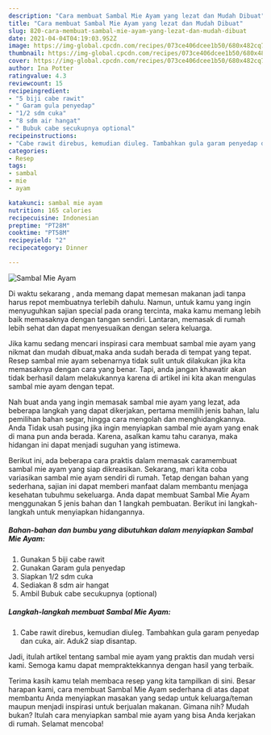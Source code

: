 ```yaml
---
description: "Cara membuat Sambal Mie Ayam yang lezat dan Mudah Dibuat"
title: "Cara membuat Sambal Mie Ayam yang lezat dan Mudah Dibuat"
slug: 820-cara-membuat-sambal-mie-ayam-yang-lezat-dan-mudah-dibuat
date: 2021-04-04T04:19:03.952Z
image: https://img-global.cpcdn.com/recipes/073ce406dcee1b50/680x482cq70/sambal-mie-ayam-foto-resep-utama.jpg
thumbnail: https://img-global.cpcdn.com/recipes/073ce406dcee1b50/680x482cq70/sambal-mie-ayam-foto-resep-utama.jpg
cover: https://img-global.cpcdn.com/recipes/073ce406dcee1b50/680x482cq70/sambal-mie-ayam-foto-resep-utama.jpg
author: Ina Potter
ratingvalue: 4.3
reviewcount: 15
recipeingredient:
- "5 biji cabe rawit"
- " Garam gula penyedap"
- "1/2 sdm cuka"
- "8 sdm air hangat"
- " Bubuk cabe secukupnya optional"
recipeinstructions:
- "Cabe rawit direbus, kemudian diuleg. Tambahkan gula garam penyedap dan cuka, air. Aduk2 siap disantap."
categories:
- Resep
tags:
- sambal
- mie
- ayam

katakunci: sambal mie ayam 
nutrition: 165 calories
recipecuisine: Indonesian
preptime: "PT28M"
cooktime: "PT58M"
recipeyield: "2"
recipecategory: Dinner

---
```



![Sambal Mie Ayam](https://img-global.cpcdn.com/recipes/073ce406dcee1b50/680x482cq70/sambal-mie-ayam-foto-resep-utama.jpg)

Di waktu  sekarang , anda memang dapat memesan makanan jadi tanpa harus repot membuatnya terlebih dahulu. Namun, untuk kamu yang ingin menyuguhkan sajian special pada orang tercinta, maka kamu memang lebih baik memasaknya dengan tangan sendiri. Lantaran, memasak di rumah lebih sehat dan dapat menyesuaikan dengan selera keluarga.

Jika kamu sedang mencari inspirasi cara membuat sambal mie ayam yang nikmat dan mudah dibuat,maka anda sudah berada di tempat yang tepat. Resep sambal mie ayam  sebenarnya tidak sulit untuk dilakukan jika kita memasaknya dengan cara yang benar. Tapi, anda jangan khawatir akan tidak berhasil dalam melakukannya 
karena di artikel ini kita akan mengulas sambal mie ayam dengan tepat.  



Nah buat anda yang ingin memasak sambal mie ayam yang lezat, ada beberapa langkah yang dapat dikerjakan, pertama memilih jenis bahan, lalu pemilihan bahan segar, hingga cara mengolah dan menghidangkannya. Anda Tidak usah pusing jika ingin menyiapkan sambal mie ayam yang enak di mana pun anda berada. Karena, asalkan kamu  tahu caranya, maka hidangan ini dapat menjadi suguhan yang istimewa.

Berikut ini, ada beberapa cara praktis  dalam memasak caramembuat sambal mie ayam yang siap dikreasikan. Sekarang, mari kita coba variasikan sambal mie ayam sendiri di rumah. Tetap dengan bahan yang sederhana, sajian ini dapat memberi manfaat dalam membantu menjaga kesehatan tubuhmu sekeluarga. Anda dapat membuat Sambal Mie Ayam menggunakan 5 jenis bahan dan 1 langkah pembuatan. Berikut ini langkah-langkah untuk menyiapkan hidangannya.

<!--inarticleads1-->

##### Bahan-bahan dan bumbu yang dibutuhkan dalam menyiapkan Sambal Mie Ayam:

1. Gunakan 5 biji cabe rawit
1. Gunakan  Garam gula penyedap
1. Siapkan 1/2 sdm cuka
1. Sediakan 8 sdm air hangat
1. Ambil  Bubuk cabe secukupnya (optional)




<!--inarticleads2-->

##### Langkah-langkah membuat Sambal Mie Ayam:

1. Cabe rawit direbus, kemudian diuleg. Tambahkan gula garam penyedap dan cuka, air. Aduk2 siap disantap.




Jadi, itulah artikel tentang  sambal mie ayam  yang praktis dan mudah versi kami. Semoga kamu dapat mempraktekkannya dengan hasil yang terbaik. 

Terima kasih kamu telah membaca resep yang kita tampilkan di sini. Besar harapan kami, cara membuat  Sambal Mie Ayam sederhana di atas dapat membantu Anda menyiapkan masakan yang sedap untuk keluarga/teman maupun menjadi inspirasi untuk berjualan makanan. Gimana nih? Mudah bukan? Itulah cara menyiapkan sambal mie ayam yang bisa Anda kerjakan di rumah. Selamat mencoba!

